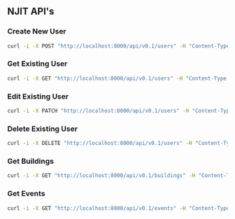 ## NJIT API's

### Create New User
```bash
curl -i -X POST "http://localhost:8000/api/v0.1/users" -H "Content-Type: application/json" -d '{"name": "Jay Ravaliya", "email": "jayrav13@gmail.com", "password": "github2016"}'
```

### Get Existing User
```bash
curl -i -X GET "http://localhost:8000/api/v0.1/users" -H "Content-Type: application/json" -d '{"api_token": "..."}'
```

### Edit Existing User
```bash
curl -i -X PATCH "http://localhost:8000/api/v0.1/users" -H "Content-Type: application/json" -d '{"name": "Ray Javaliya", "api_token": "..."}'
```

### Delete Existing User
```bash
curl -i -X DELETE "http://localhost:8000/api/v0.1/users" -H "Content-Type: application/json" -d '{"api_token": "..."}'
```

### Get Buildings
```bash
curl -i -X GET "http://localhost:8000/api/v0.1/buildings" -H "Content-Type: application/json" -d '{"api_token": "..."}'
```

### Get Events
```bash
curl -i -X GET "http://localhost:8000/api/v0.1/events" -H "Content-Type: application/json" -d '{"api_token": "..."}'
```

